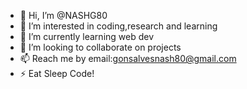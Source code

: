 - 👋 Hi, I’m @NASHG80
- 👀 I’m interested in coding,research and learning
- 🌱 I’m currently learning web dev
- 💞️ I’m looking to collaborate on projects
- 📫 Reach me by email:gonsalvesnash80@gmail.com
- ⚡ Eat Sleep Code!

<!---
NASHG80/NASHG80 is a ✨ special ✨ repository because its `README.md` (this file) appears on your GitHub profile.
You can click the Preview link to take a look at your changes.
--->
